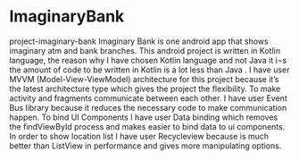 # ImaginaryBank
project-imaginary-bank
Imaginary Bank is one android app that shows imaginary atm and bank branches. 
This android project is written in Kotlin language, the reason why I have chosen Kotlin language and not 
Java it i¬s the amount of code to be written in Kotlin is a lot less than Java .
I have user MVVM (Model-View-ViewModel) architecture for this project because it’s the latest architecture type which gives 
the project the flexibility. To make activity and fragments communicate between each other.
I have user Event Bus library because it reduces the necessary code to make communication happen. 
To bind UI Components I have user Data binding which removes the findViewById process and makes easier to bind data to ui components. 
In order to show location list I have user Recycleview because is much better than ListView in performance and gives 
more manipulating options.
